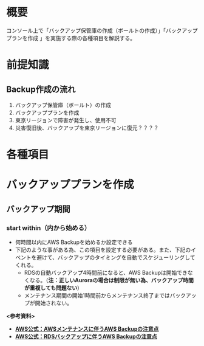 # 概要
コンソール上で「バックアップ保管庫の作成（ボールトの作成）」「バックアッププランを作成 」を実施する際の各種項目を解説する。  

# 前提知識
## Backup作成の流れ
1. バックアップ保管庫（ボールト）の作成
2. バックアッププランを作成
3. 東京リージョンで障害が発生し、使用不可
4. 災害復旧後、バックアップを東京リージョンに復元？？？？

# 各種項目
# バックアッププランを作成
## バックアップ期間
### start within（内から始める）
- 何時間以内にAWS Backupを始めるか設定できる
- 下記のような事がある為、この項目を設定する必要がある。また、下記のイベントを避けて、バックアップのタイミングを自動でスケジューリングしてくれる。
  - RDSの自動バックアップ4時間前になると、AWS Backupは開始できなくなる。（**注：正しいAuroraの場合は制限が無い為、バックアップ時間が重複しても問題ない**）
  - メンテナンス期間の開始1時間前からメンテナンス終了まではバックアップが開始されない。

**<参考資料>**  
- [**AWS公式：AWSメンテナンスに伴うAWS Backupの注意点**](https://docs.aws.amazon.com/aws-backup/latest/devguide/creating-a-backup-plan.html?icmpid=docs_console_unmapped)
- [**AWS公式：RDSバックアップに伴うAWS Backupの注意点**](https://repost.aws/questions/QUv-o_oIQoTnSRRQtcb22nGQ/aws-backup-policy-and-retention)
